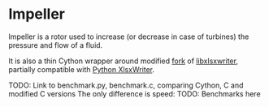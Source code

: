# Impeller

Impeller is a rotor used to increase (or decrease in case of turbines) the pressure and flow of a fluid.

It is also a thin Cython wrapper around modified [fork](https://github.com/m9psy/libxlsxwriter) of [libxlsxwriter](https://github.com/jmcnamara/libxlsxwriter), partially compatible with [Python XlsxWriter](https://github.com/jmcnamara/XlsxWriter).

TODO: Link to benchmark.py, benchmark.c, comparing Cython, C and modified C versions
The only difference is speed:
TODO: Benchmarks here
